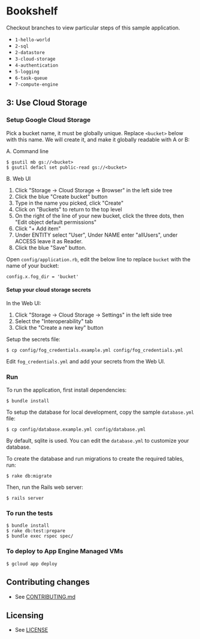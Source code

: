 # Bookshelf

Checkout branches to view particular steps of this sample application.

 - `1-hello-world`
 - `2-sql`
 - `2-datastore`
 - `3-cloud-storage`
 - `4-authentication`
 - `5-logging`
 - `6-task-queue`
 - `7-compute-engine`

## 3: Use Cloud Storage

### Setup Google Cloud Storage

Pick a bucket name, it must be globally unique. Replace `<bucket>`
below with this name. We will create it, and make it globally
readable with A or B:

A. Command line

    $ gsutil mb gs://<bucket>
    $ gsutil defacl set public-read gs://<bucket>

B. Web UI

  1. Click "Storage -> Cloud Storage -> Browser" in the left side tree
  2. Click the blue "Create bucket" button
  3. Type in the name you picked, click "Create"
  4. Click on "Buckets" to return to the top level
  5. On the right of the line of your new bucket, click the three
     dots, then "Edit object default permissions"
  6. Click "+ Add item"
  7. Under ENTITY select "User", Under NAME enter "allUsers", under
     ACCESS leave it as Reader.
  8. Click the blue "Save" button.

Open `config/application.rb`, edit the below line to replace `bucket`
with the name of your bucket:

    config.x.fog_dir = 'bucket'

#### Setup your cloud storage secrets

In the Web UI:

  1. Click "Storage -> Cloud Storage -> Settings" in the left side tree
  2. Select the "Interoperability" tab
  3. Click the "Create a new key" button

Setup the secrets file:

    $ cp config/fog_credentials.example.yml config/fog_credentials.yml

Edit `fog_credentials.yml` and add your secrets from the Web UI.

### Run

To run the application, first install dependencies:

    $ bundle install

To setup the database for local development, copy the sample `database.yml` file:

    $ cp config/database.example.yml config/database.yml

By default, sqlite is used.  You can edit the `database.yml` to customize your database.

To create the database and run migrations to create the required tables, run:

    $ rake db:migrate

Then, run the Rails web server:

    $ rails server

### To run the tests

    $ bundle install
    $ rake db:test:prepare
    $ bundle exec rspec spec/

### To deploy to App Engine Managed VMs

    $ gcloud app deploy

## Contributing changes

* See [CONTRIBUTING.md](CONTRIBUTING.md)

## Licensing

* See [LICENSE](LICENSE)
